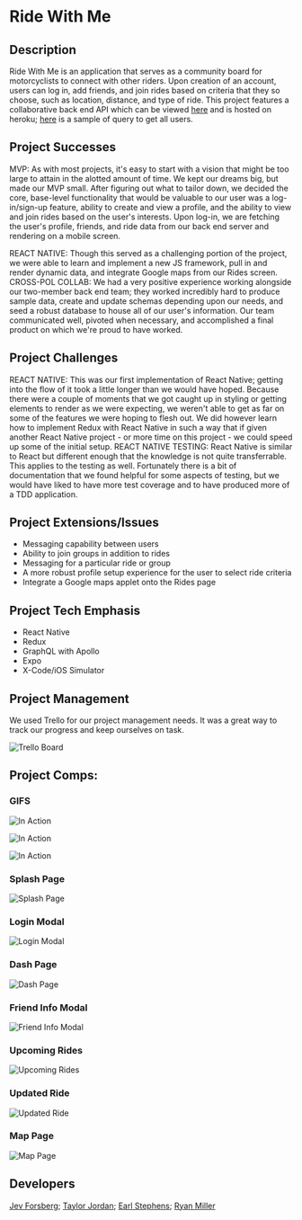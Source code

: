 # Ride With Me

## Description

Ride With Me is an application that serves as a community board for motorcyclists to connect with other riders. Upon creation of an account, users can log in, add friends, and join rides based on criteria that they so choose, such as location, distance, and type of ride. This project features a collaborative back end API which can be viewed [here](https://gitlab.com/ryanmillergm/motorcycle_ride) and is hosted on heroku; [here](https://motorcycle-ride.herokuapp.com/graphql?query={%20allUsers%20{%20id%20firstName%20lastName%20email%20phone%20rides%20{%20title%20description%20distance%20rideCategory%20duration%20date%20imageLink%20mapLink%20}%20groups%20{%20title%20description%20}%20friends%20{%20username%20avatar%20milesRiddenTogether%20}%20}%20}) is a sample of query to get all users.

## Project Successes

MVP: As with most projects, it's easy to start with a vision that might be too large to attain in the alotted amount of time. We kept our dreams big, but made our MVP small. After figuring out what to tailor down, we decided the core, base-level functionality that would be valuable to our user was a log-in/sign-up feature, ability to create and view a profile, and the ability to view and join rides based on the user's interests. Upon log-in, we are fetching the user's profile, friends, and ride data from our back end server and rendering on a mobile screen. 

REACT NATIVE: Though this served as a challenging portion of the project, we were able to learn and implement a new JS framework, pull in and render dynamic data, and integrate Google maps from our Rides screen. 
CROSS-POL COLLAB: We had a very positive experience working alongside our two-member back end team; they worked incredibly hard to produce sample data, create and update schemas depending upon our needs, and seed a robust database to house all of our user's information. Our team communicated well, pivoted when necessary, and accomplished a final product on which we're proud to have worked.

## Project Challenges

REACT NATIVE: This was our first implementation of React Native; getting into the flow of it took a little longer than we would have hoped. Because there were a couple of moments that we got caught up in styling or getting elements to render as we were expecting, we weren't able to get as far on some of the features we were hoping to flesh out. We did however learn how to implement Redux with React Native in such a way that if given another React Native project - or more time on this project - we could speed up some of the initial setup. 
REACT NATIVE TESTING: React Native is similar to React but different enough that the knowledge is not quite transferrable. This applies to the testing as well. Fortunately there is a bit of documentation that we found helpful for some aspects of testing, but we would have liked to have more test coverage and to have produced more of a TDD application.

## Project Extensions/Issues

* Messaging capability between users
* Ability to join groups in addition to rides
* Messaging for a particular ride or group
* A more robust profile setup experience for the user to select ride criteria
* Integrate a Google maps applet onto the Rides page

## Project Tech Emphasis

* React Native
* Redux
* GraphQL with Apollo
* Expo
* X-Code/iOS Simulator

## Project Management

We used Trello for our project management needs. It was a great way to track our progress and keep ourselves on task.

![Trello Board](./assets/trelloBoard.png)

## Project Comps:

### GIFS

![In Action](./assets/gifs/SH1.gif)

![In Action](./assets/gifs/SH2.gif)

![In Action](./assets/gifs/SH3.gif)

### Splash Page

![Splash Page](./assets/trelloBoard.png)

### Login Modal

![Login Modal](./assets/readmeStills/LoginModal.png)

### Dash Page

![Dash Page](./assets/readmeStills/Dashboard.png)

### Friend Info Modal

![Friend Info Modal](./assets/readmeStills/FriendInfoModal.png)

### Upcoming Rides

![Upcoming Rides](./assets/readmeStills/UpcomingRides.png)

### Updated Ride

![Updated Ride](./assets/readmeStills/UpdatedRide.png)

### Map Page

![Map Page](./assets/readmeStills/GoogleMap.png)

## Developers

[Jev Forsberg](https://github.com/baldm0mma/); [Taylor Jordan](https://github.com/TaylorNoelJordan); [Earl Stephens](https://github.com/earl-stephens); [Ryan Miller](https://github.com/ryanmillergm)

